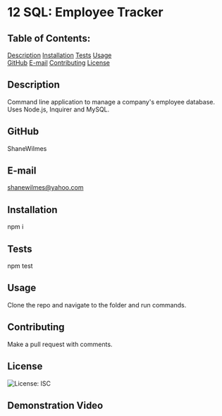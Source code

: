 # 12 SQL: Employee Tracker

## Table of Contents:
  [Description](#Description) 
  [Installation](#Installation)
  [Tests](#Tests)
  [Usage](#Usage)  
  [GitHub](#GitHub)
  [E-mail](#E-mail)
  [Contributing](#Contributing)
  [License](#License)  

## Description
Command line application to manage a company's employee database.  Uses Node.js, Inquirer and MySQL.

## GitHub
ShaneWilmes

## E-mail
shanewilmes@yahoo.com

## Installation
npm i

## Tests
npm test

## Usage
Clone the repo and navigate to the folder and run commands.

## Contributing
Make a pull request with comments.

## License

![License: ISC](https://img.shields.io/badge/License-ISC-blue.svg)

## Demonstration Video
    
